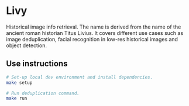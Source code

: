 # Livy


Historical image info retrieval.
The name is derived from the name of the ancient roman historian Titus Livius.
It covers different use cases such as image deduplication, facial recognition in low-res historical images and object detection.

## Use instructions

```bash
# Set-up local dev environment and install dependencies.
make setup

# Run deduplication command.
make run
```
